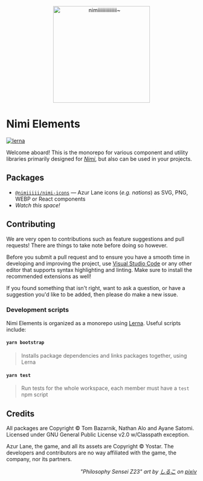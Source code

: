 <p align="center">
  <img src="https://raw.githubusercontent.com/nimiiiii/Nimi/master/icon.png" width="256" title="nimiiiiiiiiiiiiiii~">
</p>

# Nimi Elements

<!--[![Storybook](https://cdn.jsdelivr.net/gh/storybookjs/brand@master/badge/badge-storybook.svg)](link to site)-->
[![lerna](https://img.shields.io/badge/maintained%20with-lerna-cc00ff.svg)](https://lerna.js.org/)

Welcome aboard! This is the monorepo for various component and utility libraries primarily designed for [_Nimi_](https://github.com/nimiiiii/Nimi), but also can be used in your projects.

## Packages

- [`@nimiiiii/nimi-icons`](https://github.com/nimiiiii/Nimi-Elements/tree/main/packages/nimi-icons) — Azur Lane icons (_e.g. nations_) as SVG, PNG, WEBP or React components
- _Watch this space!_

## Contributing

We are very open to contributions such as feature suggestions and  pull requests! There are things to take note before doing so however.

Before you submit a pull request and to ensure you have a smooth time in developing and improving the project, use [Visual Studio Code](https://code.visualstudio.com/) or any other editor that supports syntax highlighting and linting. Make sure to install the recommended extensions as well!

If you found something that isn't right, want to ask a question, or have a suggestion you'd like to be added, then please do make a new issue.

### Development scripts

Nimi Elements is organized as a monorepo using [Lerna](https://lerna.js.org). Useful scripts include:

#### `yarn bootstrap`

> Installs package dependencies and links packages together, using Lerna

#### `yarn test`

> Run tests for the whole workspace, each member must have a `test` npm script 

## Credits

All packages are Copyright © Tom Bazarnik, Nathan Alo and Ayane Satomi. Licensed under GNU General Public License v2.0 w/Classpath exception.

Azur Lane, the game, and all its assets are Copyright © Yostar. The  developers and contributors are no way affiliated with the game, the  company, nor its partners.


<p align="right">
<i>
"Philosophy Sensei Z23" art by <a href="https://www.pixiv.net/en/users/26379226">しるこ</a> on <a href="https://www.pixiv.net/en/artworks/80256444">pixiv</a>
</i>
</p>


